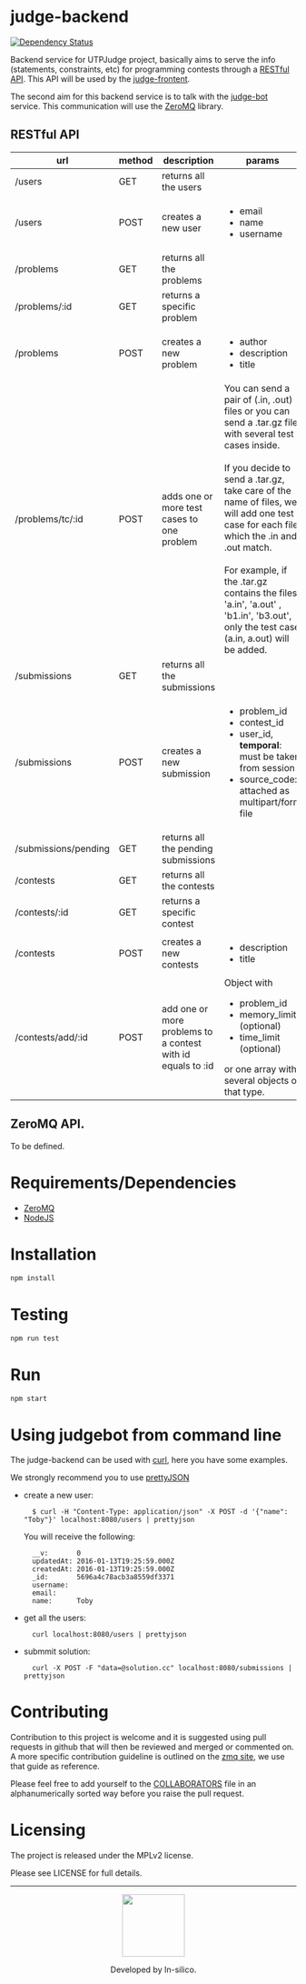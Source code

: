 judge-backend
=============

[![Dependency Status](https://david-dm.org/in-silico/judge-backend.svg)](https://david-dm.org/in-silico/judge-backend)

Backend service for UTPJudge project, basically aims to serve the info
(statements, constraints, etc) for programming contests through a
[RESTful API](https://en.wikipedia.org/wiki/Representational_state_transfer).
This API will be used by the
[judge-frontent](https://github.com/in-silico/judge-frontend).

The second aim for this backend service is to talk with the
[judge-bot](https://github.com/in-silico/judge-bot) service.
This communication will use the [ZeroMQ](http://zeromq.org/) library.

## RESTful API


| url                     | method   | description                | params |
| ----------------------- | -------- | -------------------------- | ------------- |
| /users                  | GET      | returns all the users      |  |
| /users                  | POST     | creates a new user            | <ul> <li> email </li> <li> name </li> <li> username </li> </ul> |
| /problems               | GET      | returns all the problems   |  |
| /problems/:id           | GET      | returns a specific problem   |  |
| /problems               | POST     | creates a new problem         | <ul> <li> author </li> <li> description </li> <li> title </li> </ul> |
| /problems/tc/:id        | POST     | adds one or more test cases to one problem | You can send a pair of (.in, .out) files or you can send a .tar.gz file with several test cases inside. <br></br> If you decide to send a .tar.gz, take care of the name of files, we will add one test case for each file which the .in and .out match. <br></br> For example, if the .tar.gz contains the files 'a.in', 'a.out' , 'b1.in', 'b3.out', only the test case (a.in, a.out) will be added.|
| /submissions            | GET      | returns all the submissions|  |
| /submissions            | POST     | creates a new submission   | <ul> <li> problem\_id </li> <li> contest\_id </li>  <li> user\_id, <b>temporal</b>: must be taken from session </li> <li> source\_code: attached as multipart/form file </li> </ul> |
| /submissions/pending    | GET      | returns all the pending submissions|  |
| /contests               | GET      | returns all the contests   |  |
| /contests/:id           | GET      | returns a specific contest   |  |
| /contests               | POST     | creates a new contests     | <ul> <li> description </li> <li> title </li> </ul> |
| /contests/add/:id       | POST     | add one or more problems to a contest with id equals to :id | Object with <ul> <li> problem\_id </li> <li> memory\_limit (optional) </li> <li> time\_limit (optional) </li> </ul> or one array with several objects of that type.|


## ZeroMQ API.

To be defined.


Requirements/Dependencies
=========================

- [ZeroMQ](http://zeromq.org/)
- [NodeJS](https://nodejs.org/en/)


Installation
============

    npm install

Testing
=======

    npm run test


Run
===

    npm start

Using judgebot from command line
================================

The judge-backend can be used with [curl](https://en.wikipedia.org/wiki/CURL), here you have some examples.

We strongly recommend you to use [prettyJSON](https://www.npmjs.com/package/prettyjson)

- create a new user:

        $ curl -H "Content-Type: application/json" -X POST -d '{"name": "Toby"}' localhost:8080/users | prettyjson

    You will receive the following:

        __v:       0
        updatedAt: 2016-01-13T19:25:59.000Z
        createdAt: 2016-01-13T19:25:59.000Z
        _id:       5696a4c78acb3a8559df3371
        username:
        email:
        name:      Toby

- get all the users:

        curl localhost:8080/users | prettyjson


- submmit solution:


        curl -X POST -F "data=@solution.cc" localhost:8080/submissions | prettyjson


Contributing
============

Contribution to this project is welcome and it is suggested using pull requests
in github that will then be reviewed and merged or commented on. A more specific
contribution guideline is outlined on the [zmq site](http://zeromq.org/docs:contributing),
we use that guide as reference.

Please feel free to add yourself to the
[COLLABORATORS](https://github.com/in-silico/judge-backend/blob/master/COLLABORATORS)
file in an alphanumerically sorted way before you raise the pull request.


Licensing
=========

The project is released under the MPLv2 license.

Please see LICENSE for full details.

_______

<a href="//github.com/in-silico" target="_blank"><p align="center"><img src="https://cloud.githubusercontent.com/assets/14989202/11768037/94347c26-a18e-11e5-84ad-a8554c9fe75d.png" width=110px></img></p></a>

<p align="center">Developed by In-silico.</p>
